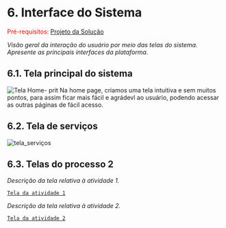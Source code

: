 
# 6. Interface do Sistema

<span style="color:red">Pré-requisitos: <a href="4-Projeto-Solucao.md"> Projeto da Solução</a></span>

_Visão geral da interação do usuário por meio das telas do sistema. Apresente as principais interfaces da plataforma._

## 6.1. Tela principal do sistema


![Tela Home- prit](https://github.com/ICEI-PUC-Minas-PSG-ADS-TI/psg-ads-2024-1-p2-tiapn-7358-1-01-Afiados-Estilosos/assets/129122228/aa758da7-2a8a-47fe-a942-a20121bccc21)
Na home page, criamos uma tela intuitiva e sem muitos pontos, para assim ficar mais fácil e agrádevl ao usuário, podendo acessar as outras páginas de fácil acesso.


## 6.2. Tela de serviços

![tela_serviços](https://github.com/ICEI-PUC-Minas-PSG-ADS-TI/psg-ads-2024-1-p2-tiapn-7358-1-01-Afiados-Estilosos/assets/128488342/7672c47d-5ba2-4595-9f30-868f8dd95d40)


## 6.3. Telas do processo 2

_Descrição da tela relativa à atividade 1._

[`Tela da atividade 1`](images/)

_Descrição da tela relativa à atividade 2._

[`Tela da atividade 2`](images/)


